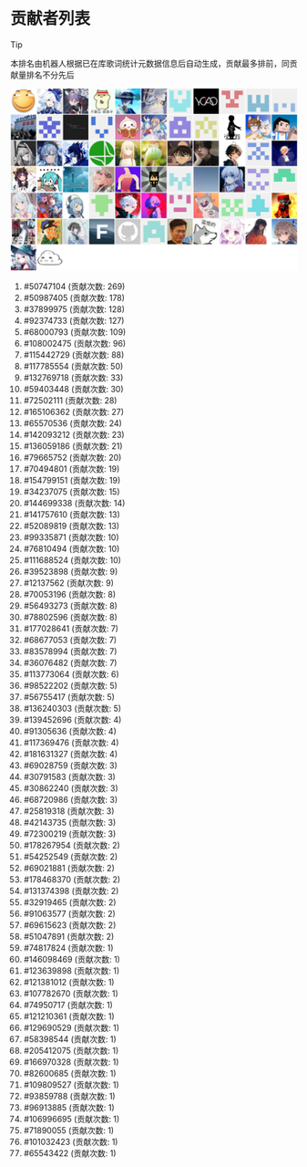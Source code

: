 # 贡献者列表

> [!TIP]
> 本排名由机器人根据已在库歌词统计元数据信息后自动生成，贡献最多排前，同贡献量排名不分先后

![贡献者头像画廊](./CONTRIBUTORS.svg)

1. #50747104 (贡献次数: 269)
2. #50987405 (贡献次数: 178)
3. #37899975 (贡献次数: 128)
4. #92374733 (贡献次数: 127)
5. #68000793 (贡献次数: 109)
6. #108002475 (贡献次数: 96)
7. #115442729 (贡献次数: 88)
8. #117785554 (贡献次数: 50)
9. #132769718 (贡献次数: 33)
10. #59403448 (贡献次数: 30)
11. #72502111 (贡献次数: 28)
12. #165106362 (贡献次数: 27)
13. #65570536 (贡献次数: 24)
14. #142093212 (贡献次数: 23)
15. #136059186 (贡献次数: 21)
16. #79665752 (贡献次数: 20)
17. #70494801 (贡献次数: 19)
18. #154799151 (贡献次数: 19)
19. #34237075 (贡献次数: 15)
20. #144699338 (贡献次数: 14)
21. #141757610 (贡献次数: 13)
22. #52089819 (贡献次数: 13)
23. #99335871 (贡献次数: 10)
24. #76810494 (贡献次数: 10)
25. #111688524 (贡献次数: 10)
26. #39523898 (贡献次数: 9)
27. #12137562 (贡献次数: 9)
28. #70053196 (贡献次数: 8)
29. #56493273 (贡献次数: 8)
30. #78802596 (贡献次数: 8)
31. #177028641 (贡献次数: 7)
32. #68677053 (贡献次数: 7)
33. #83578994 (贡献次数: 7)
34. #36076482 (贡献次数: 7)
35. #113773064 (贡献次数: 6)
36. #98522202 (贡献次数: 5)
37. #56755417 (贡献次数: 5)
38. #136240303 (贡献次数: 5)
39. #139452696 (贡献次数: 4)
40. #91305636 (贡献次数: 4)
41. #117369476 (贡献次数: 4)
42. #181631327 (贡献次数: 4)
43. #69028759 (贡献次数: 3)
44. #30791583 (贡献次数: 3)
45. #30862240 (贡献次数: 3)
46. #68720986 (贡献次数: 3)
47. #25819318 (贡献次数: 3)
48. #42143735 (贡献次数: 3)
49. #72300219 (贡献次数: 3)
50. #178267954 (贡献次数: 2)
51. #54252549 (贡献次数: 2)
52. #69021881 (贡献次数: 2)
53. #178468370 (贡献次数: 2)
54. #131374398 (贡献次数: 2)
55. #32919465 (贡献次数: 2)
56. #91063577 (贡献次数: 2)
57. #69615623 (贡献次数: 2)
58. #51047891 (贡献次数: 2)
59. #74817824 (贡献次数: 1)
60. #146098469 (贡献次数: 1)
61. #123639898 (贡献次数: 1)
62. #121381012 (贡献次数: 1)
63. #107782670 (贡献次数: 1)
64. #74950717 (贡献次数: 1)
65. #121210361 (贡献次数: 1)
66. #129690529 (贡献次数: 1)
67. #58398544 (贡献次数: 1)
68. #205412075 (贡献次数: 1)
69. #166970328 (贡献次数: 1)
70. #82600685 (贡献次数: 1)
71. #109809527 (贡献次数: 1)
72. #93859788 (贡献次数: 1)
73. #96913885 (贡献次数: 1)
74. #106996695 (贡献次数: 1)
75. #71890055 (贡献次数: 1)
76. #101032423 (贡献次数: 1)
77. #65543422 (贡献次数: 1)
